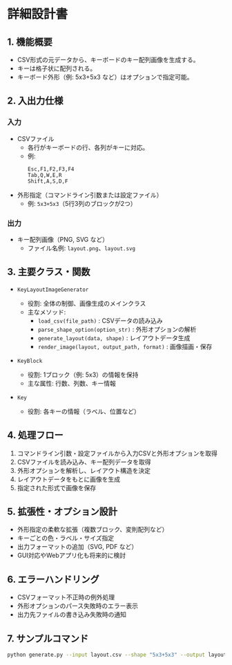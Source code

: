 # 詳細設計書

## 1. 機能概要
- CSV形式の元データから、キーボードのキー配列画像を生成する。
- キーは格子状に配列される。
- キーボード外形（例: 5x3+5x3 など）はオプションで指定可能。

## 2. 入出力仕様
### 入力
- CSVファイル
  - 各行がキーボードの行、各列がキーに対応。
  - 例:
    ```csv
    Esc,F1,F2,F3,F4
    Tab,Q,W,E,R
    Shift,A,S,D,F
    ```
- 外形指定（コマンドライン引数または設定ファイル）
  - 例: `5x3+5x3`（5行3列のブロックが2つ）

### 出力
- キー配列画像（PNG, SVG など）
  - ファイル名例: `layout.png`、`layout.svg`

## 3. 主要クラス・関数
- `KeyLayoutImageGenerator`
  - 役割: 全体の制御、画像生成のメインクラス
  - 主なメソッド:
    - `load_csv(file_path)` : CSVデータの読み込み
    - `parse_shape_option(option_str)` : 外形オプションの解析
    - `generate_layout(data, shape)` : レイアウトデータ生成
    - `render_image(layout, output_path, format)` : 画像描画・保存

- `KeyBlock`
  - 役割: 1ブロック（例: 5x3）の情報を保持
  - 主な属性: 行数、列数、キー情報

- `Key`
  - 役割: 各キーの情報（ラベル、位置など）

## 4. 処理フロー
1. コマンドライン引数・設定ファイルから入力CSVと外形オプションを取得
2. CSVファイルを読み込み、キー配列データを取得
3. 外形オプションを解析し、レイアウト構造を決定
4. レイアウトデータをもとに画像を生成
5. 指定された形式で画像を保存

## 5. 拡張性・オプション設計
- 外形指定の柔軟な拡張（複数ブロック、変則配列など）
- キーごとの色・ラベル・サイズ指定
- 出力フォーマットの追加（SVG, PDF など）
- GUI対応やWebアプリ化も将来的に検討

## 6. エラーハンドリング
- CSVフォーマット不正時の例外処理
- 外形オプションのパース失敗時のエラー表示
- 出力先ファイルの書き込み失敗時の通知

## 7. サンプルコマンド
```sh
python generate.py --input layout.csv --shape "5x3+5x3" --output layout.png
``` 
